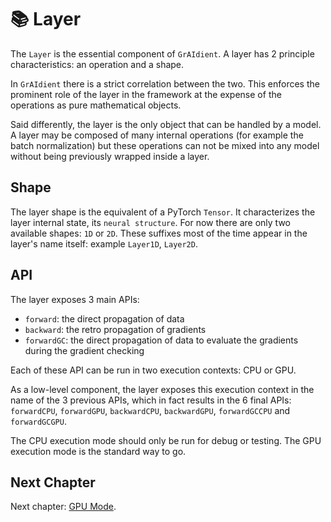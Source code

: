 # 📚 Layer

The `Layer` is the essential component of `GrAIdient`. 
A layer has 2 principle characteristics: an operation and a shape. 

In `GrAIdient` there is a strict correlation between the two. This enforces 
the prominent role of the layer in the framework at the expense of the 
operations as pure mathematical objects. 

Said differently, the layer is the only object that can 
be handled by a model. A layer may be composed of many 
internal operations (for example the batch normalization) but these 
operations can not be mixed into any model without being previously wrapped 
inside a layer.

## Shape

The layer shape is the equivalent of a PyTorch `Tensor`. It 
characterizes the layer internal state, its `neural structure`. 
For now there are only two available shapes: `1D` or `2D`. These suffixes 
most of the time appear in the layer's name itself: 
example `Layer1D`, `Layer2D`.

## API

The layer exposes 3 main APIs: 

- `forward`: the direct propagation of data 
- `backward`: the retro propagation of gradients 
- `forwardGC`: the direct propagation of data to evaluate the gradients 
  during the gradient checking
  
Each of these API can be run in two execution contexts: CPU or GPU. 

As a low-level component, the layer exposes this execution context 
in the name of the 3 previous APIs, which in fact results in the 6 final APIs: 
`forwardCPU`, `forwardGPU`, 
`backwardCPU`, `backwardGPU`, `forwardGCCPU` and `forwardGCGPU`.

The CPU execution mode should only be run for debug or testing. 
The GPU execution mode is the standard way to go. 

## Next Chapter

Next chapter: [GPU Mode](GPU.md).
